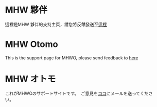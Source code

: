 
# MHW 夥伴

這裡是MHW 夥伴的支持主頁，請您將反饋發送至[這裡](mhwo_feedback@outlook.com)

# MHW Otomo

This is the support page for MHWO, please send feedback to [here](mhwo_feedback@outlook.com)

# MHW オトモ

これがMHWOのサポートサイトです。　ご意見を[ココ](mhwo_feedback@outlook.com)にメールを送ってください。
